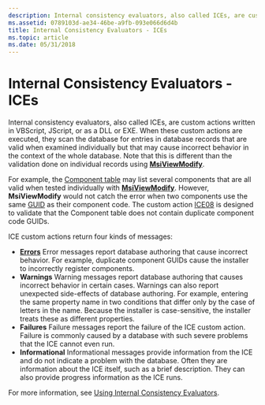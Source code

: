 ```yaml
---
description: Internal consistency evaluators, also called ICEs, are custom actions written in VBScript, JScript, or as a DLL or EXE.
ms.assetid: 0789103d-ae34-46be-a9fb-093e066d6d4b
title: Internal Consistency Evaluators - ICEs
ms.topic: article
ms.date: 05/31/2018
---
```


# Internal Consistency Evaluators - ICEs

Internal consistency evaluators, also called ICEs, are custom actions written in VBScript, JScript, or as a DLL or EXE. When these custom actions are executed, they scan the database for entries in database records that are valid when examined individually but that may cause incorrect behavior in the context of the whole database. Note that this is different than the validation done on individual records using [**MsiViewModify**](/windows/desktop/api/Msiquery/nf-msiquery-msiviewmodify).

For example, the [Component table](component-table.md) may list several components that are all valid when tested individually with [**MsiViewModify**](/windows/desktop/api/Msiquery/nf-msiquery-msiviewmodify). However, **MsiViewModify** would not catch the error when two components use the same [GUID](guid.md) as their component code. The custom action [ICE08](ice08.md) is designed to validate that the Component table does not contain duplicate component code GUIDs.

ICE custom actions return four kinds of messages:

-   [**Errors**](merge-errors.md) Error messages report database authoring that cause incorrect behavior. For example, duplicate component GUIDs cause the installer to incorrectly register components.
-   **Warnings** Warning messages report database authoring that causes incorrect behavior in certain cases. Warnings can also report unexpected side-effects of database authoring. For example, entering the same property name in two conditions that differ only by the case of letters in the name. Because the installer is case-sensitive, the installer treats these as different properties.
-   **Failures** Failure messages report the failure of the ICE custom action. Failure is commonly caused by a database with such severe problems that the ICE cannot even run.
-   **Informational** Informational messages provide information from the ICE and do not indicate a problem with the database. Often they are information about the ICE itself, such as a brief description. They can also provide progress information as the ICE runs.

For more information, see [Using Internal Consistency Evaluators](using-internal-consistency-evaluators.md).

 

 




